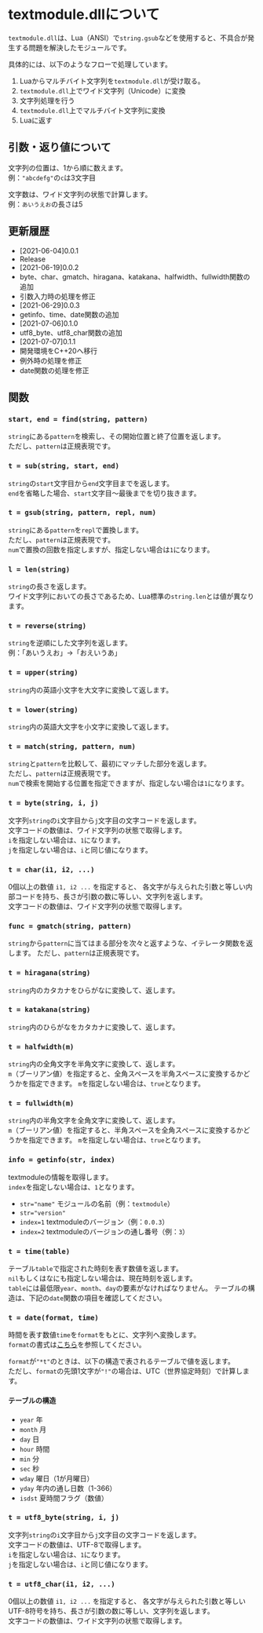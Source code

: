# textmodule.dllについて
`textmodule.dll`は、Lua（ANSI）で`string.gsub`などを使用すると、不具合が発生する問題を解決したモジュールです。

具体的には、以下のようなフローで処理しています。  
1. Luaからマルチバイト文字列を`textmodule.dll`が受け取る。
2. `textmodule.dll`上でワイド文字列（Unicode）に変換
3. 文字列処理を行う
4. `textmodule.dll`上でマルチバイト文字列に変換
5. Luaに返す

## 引数・返り値について
文字列の位置は、1から順に数えます。  
例：`"abcdefg"`の`c`は3文字目  

文字数は、ワイド文字列の状態で計算します。  
例：`あいうえお`の長さは5  

## 更新履歴
- [2021-06-04]0.0.1
 - Release
- [2021-06-19]0.0.2
 - byte、char、gmatch、hiragana、katakana、halfwidth、fullwidth関数の追加
 - 引数入力時の処理を修正
- [2021-06-29]0.0.3
 - getinfo、time、date関数の追加
- [2021-07-06]0.1.0
 - utf8_byte、utf8_char関数の追加
- [2021-07-07]0.1.1
 - 開発環境をC++20へ移行
 - 例外時の処理を修正
 - date関数の処理を修正

## 関数
### `start, end = find(string, pattern)`
`string`にある`pattern`を検索し、その開始位置と終了位置を返します。  
ただし、`pattern`は正規表現です。  

### `t = sub(string, start, end)`
`string`の`start`文字目から`end`文字目までを返します。  
`end`を省略した場合、`start`文字目～最後までを切り抜きます。  

### `t = gsub(string, pattern, repl, num)`
`string`にある`pattern`を`repl`で置換します。  
ただし、`pattern`は正規表現です。  
`num`で置換の回数を指定しますが、指定しない場合は`1`になります。  

### `l = len(string)`
`string`の長さを返します。  
ワイド文字列においての長さであるため、Lua標準の`string.len`とは値が異なります。  

### `t = reverse(string)`
`string`を逆順にした文字列を返します。  
例：「あいうえお」→「おえいうあ」  

### `t = upper(string)`
`string`内の英語小文字を大文字に変換して返します。

### `t = lower(string)`
`string`内の英語大文字を小文字に変換して返します。  

### `t = match(string, pattern, num)`
`string`と`pattern`を比較して、最初にマッチした部分を返します。  
ただし、`pattern`は正規表現です。  
`num`で検索を開始する位置を指定できますが、指定しない場合は`1`になります。  

### `t = byte(string, i, j)`
文字列`string`の`i`文字目から`j`文字目の文字コードを返します。  
文字コードの数値は、ワイド文字列の状態で取得します。  
`i`を指定しない場合は、`1`になります。  
`j`を指定しない場合は、`i`と同じ値になります。

### `t = char(i1, i2, ...)`
0個以上の数値 `i1, i2 ...` を指定すると、 各文字が与えられた引数と等しい内部コードを持ち、長さが引数の数に等しい、文字列を返します。   
文字コードの数値は、ワイド文字列の状態で取得します。  

### `func = gmatch(string, pattern)`
`string`から`pattern`に当てはまる部分を次々と返すような、イテレータ関数を返します。
ただし、`pattern`は正規表現です。   

### `t = hiragana(string)`
`string`内のカタカナをひらがなに変換して、返します。  

### `t = katakana(string)`
`string`内のひらがなをカタカナに変換して、返します。  

### `t = halfwidth(m)`
`string`内の全角文字を半角文字に変換して、返します。  
`m`（ブーリアン値）を指定すると、全角スペースを半角スペースに変換するかどうかを指定できます。
`m`を指定しない場合は、`true`となります。  

### `t = fullwidth(m)`
`string`内の半角文字を全角文字に変換して、返します。  
`m`（ブーリアン値）を指定すると、半角スペースを全角スペースに変換するかどうかを指定できます。
`m`を指定しない場合は、`true`となります。  

### `info = getinfo(str, index)`
textmoduleの情報を取得します。  
`index`を指定しない場合は、`1`となります。  

- `str="name"` モジュールの名前（例：`textmodule`）  
- `str="version"`  
 - `index=1` textmoduleのバージョン（例：`0.0.3`）  
 - `index=2` textmoduleのバージョンの通し番号（例：`3`）  

### `t = time(table)`
テーブル`table`で指定された時刻を表す数値を返します。  
`nil`もしくはなにも指定しない場合は、現在時刻を返します。  
`table`には最低限`year`、`month`、`day`の要素がなければなりません。
テーブルの構造は、下記の`date`関数の項目を確認してください。

### `t = date(format, time)`
時間を表す数値`time`を`format`をもとに、文字列へ変換します。  
`format`の書式は[こちら](https://docs.microsoft.com/ja-jp/cpp/c-runtime-library/reference/strftime-wcsftime-strftime-l-wcsftime-l?view=msvc-160)を参照してください。  

`format`が`"*t"`のときは、以下の構造で表されるテーブルで値を返します。  
ただし、`format`の先頭1文字が`"!"`の場合は、UTC（世界協定時刻）で計算します。  

#### テーブルの構造
- `year` 年
- `month` 月
- `day` 日
- `hour` 時間
- `min` 分
- `sec` 秒
- `wday` 曜日（1が月曜日）
- `yday` 年内の通し日数（1-366）
- `isdst` 夏時間フラグ（数値）

### `t = utf8_byte(string, i, j)`
文字列`string`の`i`文字目から`j`文字目の文字コードを返します。  
文字コードの数値は、UTF-8で取得します。  
`i`を指定しない場合は、`1`になります。  
`j`を指定しない場合は、`i`と同じ値になります。

### `t = utf8_char(i1, i2, ...)`
0個以上の数値 `i1, i2 ...` を指定すると、 各文字が与えられた引数と等しいUTF-8符号を持ち、長さが引数の数に等しい、文字列を返します。   
文字コードの数値は、ワイド文字列の状態で取得します。  
